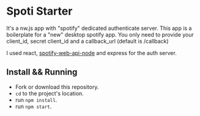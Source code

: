 # Spoti Starter

It's a nw.js app with "spotify" dedicated authenticate server.
This app is a boilerplate for a "new" desktop spotify app.
You only need to provide your client_id, secret client_id and a callback_url (default is /callback)

I used react, [spotify-web-api-node](https://github.com/thelinmichael/spotify-web-api-node) and express for the auth server.


## Install && Running

- Fork or download this repository.
- `cd` to the project's location.
-  run `npm install`.
-  run `npm start`.
